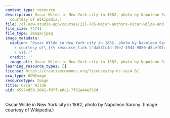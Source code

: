 ```yaml
---
content_type: resource
description: Oscar Wilde in New York city in 1882, photo by Napoleon Sarony. (Image
  courtesy of Wikipedia.)
file: /ol-ocw-studio-app/courses/21l-705-major-authors-oscar-wilde-and-the-90s-spring-2003/45974d503041f07fa0c27f62a44e352d_21l-705s03.jpg
file_size: 74741
file_type: image/jpeg
image_metadata:
  caption: "Oscar Wilde in New York city in 1882, photo by Napoleon Sarony. (Image\
    \ courtesy of\_{{% resource_link \"da53fc1d-19e2-4944-9880-d5cef0fd62ee\" \"Wikipedia\"\
    \ %}}.)"
  credit: ''
  image-alt: Oscar Wilde in New York city in 1882, photo by Napoleon Sarony.
learning_resource_types: []
license: https://creativecommons.org/licenses/by-nc-sa/4.0/
ocw_type: OCWImage
resourcetype: Image
title: Oscar Wilde
uid: 45974d50-3041-f07f-a0c2-7f62a44e352d
---
```

Oscar Wilde in New York city in 1882, photo by Napoleon Sarony. (Image courtesy of Wikipedia.)